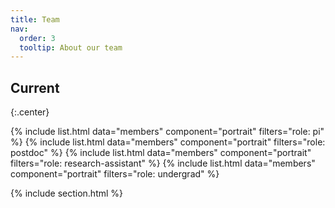 ```yaml
---
title: Team
nav:
  order: 3
  tooltip: About our team
---
```

## Current
{:.center}

{% include list.html data="members" component="portrait" filters="role: pi" %}
{% include list.html data="members" component="portrait" filters="role: postdoc" %}
{% include list.html data="members" component="portrait" filters="role: research-assistant" %}
{% include list.html data="members" component="portrait" filters="role: undergrad" %}

{% include section.html %}



